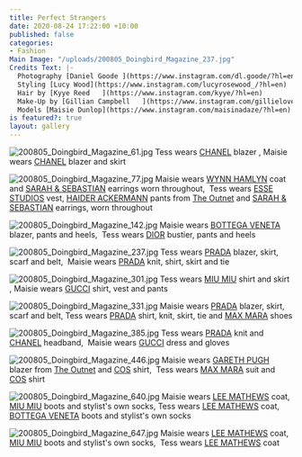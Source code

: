 ```yaml
---
title: Perfect Strangers
date: 2020-08-24 17:22:00 +10:00
published: false
categories:
- Fashion
Main Image: "/uploads/200805_Doingbird_Magazine_237.jpg"
Credits Text: |-
  Photography [Daniel Goode ](https://www.instagram.com/dl.goode/?hl=en)
  Styling [Lucy Wood](https://www.instagram.com/lucyrosewood_/?hl=en)
  Hair by [Kyye Reed   ](https://www.instagram.com/kyye/?hl=en)
  Make-Up by [Gillian Campbell   ](https://www.instagram.com/gillielove/?hl=en)
  Models [Maisie Dunlop](https://www.instagram.com/maisinadaze/?hl=en) and [Tess Angel](https://www.instagram.com/tess_angel/?hl=en) @ [Priscilla’s   ](https://www.instagram.com/priscillasmodels/?hl=en)
is featured?: true
layout: gallery
---
```


![200805_Doingbird_Magazine_61.jpg](/uploads/200805_Doingbird_Magazine_61.jpg)
Tess wears [CHANEL](https://www.chanel.com/au/) blazer , Maisie wears [CHANEL](https://www.chanel.com/au/) blazer and skirt

![200805_Doingbird_Magazine_77.jpg](/uploads/200805_Doingbird_Magazine_77.jpg)
Maisie wears [WYNN HAMLYN](https://www.wynnhamlyn.com/) coat and [SARAH & SEBASTIAN](https://www.sarahandsebastian.com/) earrings worn throughout,  Tess wears [ESSE STUDIOS](https://essestudios.com/) vest, [HAIDER ACKERMANN](https://www.haiderackermann.com/) pants from [The Outnet](https://www.theoutnet.com/en-au/) and [SARAH & SEBASTIAN](https://www.sarahandsebastian.com/) earrings, worn throughout

![200805_Doingbird_Magazine_142.jpg](/uploads/200805_Doingbird_Magazine_142.jpg)
Maisie wears [BOTTEGA VENETA](https://www.bottegaveneta.com/au) blazer, pants and heels,  Tess wears [DIOR](https://www.dior.com/en_int) bustier, pants and heels


![200805_Doingbird_Magazine_237.jpg](/uploads/200805_Doingbird_Magazine_237.jpg)
Tess wears [PRADA](https://www.prada.com/au/en.html) blazer, skirt, scarf and belt,  Maisie wears [PRADA](https://www.prada.com/au/en.html) knit, shirt, skirt and tie


![200805_Doingbird_Magazine_301.jpg](/uploads/200805_Doingbird_Magazine_301.jpg)
Tess wears [MIU MIU](https://www.miumiu.com/au/en.html) shirt and skirt , Maisie wears [GUCCI](https://www.gucci.com/au/en_au/) shirt, vest and pants


![200805_Doingbird_Magazine_331.jpg](/uploads/200805_Doingbird_Magazine_331.jpg)
Maisie wears [PRADA](https://www.prada.com/au/en.html) blazer, skirt, scarf and belt, Tess wears [PRADA](https://www.prada.com/au/en.html) shirt, knit, skirt, tie and [MAX MARA](https://au.maxmara.com/) shoes

![200805_Doingbird_Magazine_385.jpg](/uploads/200805_Doingbird_Magazine_385.jpg)
Tess wears [PRADA](https://www.prada.com/au/en.html) knit and [CHANEL](https://www.chanel.com/au/) headband,  Maisie wears [GUCCI](https://www.gucci.com/au/en_au/) dress and gloves


![200805_Doingbird_Magazine_446.jpg](/uploads/200805_Doingbird_Magazine_446.jpg)
Maisie wears [GARETH PUGH](https://www.instagram.com/garethpughstudio/?hl=en) blazer from [The Outnet](https://www.theoutnet.com/en-au/) and [COS](https://www.cosstores.com/au/) shirt,  Tess wears [MAX MARA](https://au.maxmara.com/) suit and [COS](https://www.cosstores.com/au/) shirt


![200805_Doingbird_Magazine_640.jpg](/uploads/200805_Doingbird_Magazine_640.jpg)
Maisie wears [LEE MATHEWS](https://leemathews.com.au/) coat, [MIU MIU](https://www.miumiu.com/au/en.html) boots and stylist's own socks, Tess wears [LEE MATHEWS](https://leemathews.com.au/) coat, [BOTTEGA VENETA](https://www.bottegaveneta.com/au) boots and stylist's own socks


![200805_Doingbird_Magazine_647.jpg](/uploads/200805_Doingbird_Magazine_647.jpg)
Maisie wears [LEE MATHEWS](https://leemathews.com.au/) coat, [MIU MIU](https://www.miumiu.com/au/en.html) boots and stylist's own socks,  Tess wears [LEE MATHEWS](https://leemathews.com.au/) coat 
